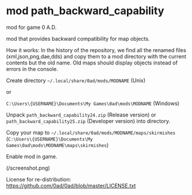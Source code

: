 # mod path_backward_capability
mod for game 0 A.D.

mod that provides backward compatibility for map objects.

How it works:
In the history of the repository, we find all the renamed files (xml,json,png,dae,dds) and copy them to a mod directory with the current contents but the old name.
Old maps should display objects instead of errors in the console.

Create directory ```~/.local/share/0ad/mods/MODNAME``` (Unix)

or

```C:\Users\{USERNAME}\Documents\My Games\0ad\mods\MODNAME``` (Windows)

Unpack ```path_backward_capability24.zip``` (Release version) or ```path_backward_capability25.zip``` (Developer version) into directory.

Copy your map to ```~/.local/share/0ad/mods/MODNAME/maps/skirmishes``` (```C:\Users\{USERNAME}\Documents\My Games\0ad\mods\MODNAME\maps\skirmishes```)

Enable mod in game.

(/screenshot.png)

License for re-distribution: https://github.com/0ad/0ad/blob/master/LICENSE.txt
